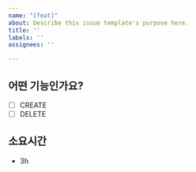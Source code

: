 ```yaml
---
name: "[feat]"
about: Describe this issue template's purpose here.
title: ''
labels: ''
assignees: ''

---
```


## 어떤 기능인가요?
- [ ] CREATE
- [ ] DELETE

## 소요시간
- 3h
